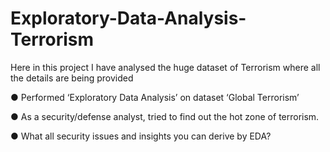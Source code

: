 # Exploratory-Data-Analysis-Terrorism

Here in this project I have analysed the huge dataset of Terrorism where all the details are being provided

● Performed ‘Exploratory Data Analysis’ on dataset ‘Global Terrorism’

● As a security/defense analyst, tried to find out the hot zone of terrorism.

● What all security issues and insights you can derive by EDA?
